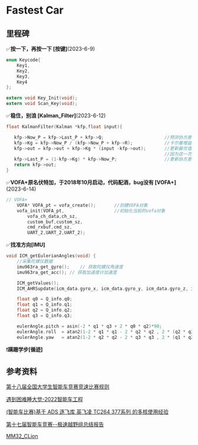 # Fastest Car
## 里程碑
:white_check_mark:**按一下，再按一下 [按键]**(2023-6-9)
```c
enum Keycode{
    Key1,
    Key2,
    Key3,
    Key4
};

extern void Key_Init(void);
extern void Scan_Key(void);
```

:white_check_mark:**稳住，别浪 [Kalman_Filter]**(2023-6-12)
```c
float KalmanFilter(Kalman *kfp,float input){

   kfp->Now_P = kfp->Last_P + kfp->Q;                       //预测协方差方程：k时刻系统估算协方差 = k-1时刻的系统协方差 + 过程噪声协方差
   kfp->Kg = kfp->Now_P / (kfp->Now_P + kfp->R);            //卡尔曼增益方程：卡尔曼增益 = k时刻系统估算协方差 / （k时刻系统估算协方差 + 观测噪声协方差）
   kfp->out = kfp->out + kfp->Kg * (input -kfp->out);       //更新最优值方程：k时刻状态变量的最优值 = 状态变量的预测值 + 卡尔曼增益 * （测量值 - 状态变量的预测值）
                                                            //因为这一次的预测值就是上一次的输出值
   kfp->Last_P = (1-kfp->Kg) * kfp->Now_P;                  //更新协方差方程: 本次的系统协方差付给 kfp->LastP 威下一次运算准备。
   return kfp->out;
}
```
:white_check_mark:**VOFA+原名伏特加，于2018年10月启动，代码配酒，bug没有 [VOFA+]**(2023-6-14)
```c
// VOFA+
	VOFA* VOFA_pt = vofa_create();       //创建VOFA对象
	vofa_init(VOFA_pt,                   //初始化当前的vofa对象
	    vofa_ch_data,ch_sz,
	    custom_buf,custom_sz,
	    cmd_rxbuf,cmd_sz,
	    UART_2,UART_2,UART_2);
```
:white_check_mark:**找准方向[IMU]**
```c
void ICM_getEulerianAngles(void) {
    //采集陀螺仪数据
    imu963ra_get_gyro();    // 获取陀螺仪角速度
    imu963ra_get_acc(); // 获取加速度计加速度

    ICM_getValues();
    ICM_AHRSupdate(icm_data.gyro_x, icm_data.gyro_y, icm_data.gyro_z, icm_data.acc_x, icm_data.acc_y, icm_data.acc_z);

    float q0 = Q_info.q0;
    float q1 = Q_info.q1;
    float q2 = Q_info.q2;
    float q3 = Q_info.q3;

    eulerAngle.pitch = asin(-2 * q1 * q3 + 2 * q0 * q2)*90;                                          // pitch
    eulerAngle.roll  = atan2(1-2 * q1 * q1 - 2 * q2 * q2 , 2 * (q2 * q3 + q0 * q1))*90;              // roll
    eulerAngle.yaw   = atan2(1-2 * q2 * q2 - 2 * q3 * q3 , 2 * (q1 * q2 - q0 * q3))*90;              // yaw
```

:heavy_exclamation_mark:**蹒跚学步[循迹]**

## 参考资料
[第十八届全国大学生智能车竞赛竞速比赛规则](https://blog.csdn.net/zhuoqingjoking97298/article/details/127817742)


[遇到困难睡大觉-2022智能车工程](https://gitee.com/zhewana/TroubleSleeping_2022)


[(智能车比赛)基于 ADS 逐飞库 英飞凌 TC264 377系列 的多核使用经验](https://blog.csdn.net/zhou_zhuo/article/details/128751309?csdn_share_tail=%7B%22type%22%3A%22blog%22%2C%22rType%22%3A%22article%22%2C%22rId%22%3A%22128751309%22%2C%22source%22%3A%22zhou_zhuo%22%7D&fromshare=blogdetail)

[第十七届智能车竞赛--极速越野组总结报告](https://blog.csdn.net/m0_46430715/article/details/126709805)

[MM32_CLion](https://github.com/ZhuYanzhen1/MM32_CLion)



